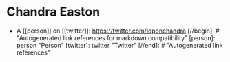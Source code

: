 # Chandra Easton

 - A [[person]] on [[twitter]]: https://twitter.com/loponchandra
[//begin]: # "Autogenerated link references for markdown compatibility"
[person]: person "Person"
[twitter]: twitter "Twitter"
[//end]: # "Autogenerated link references"